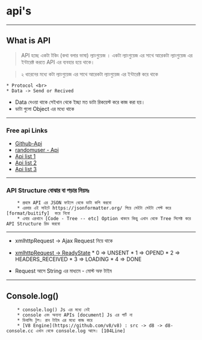# api's

---

## What is API

> API হচ্ছে একটা টকিং (কথা বলার ভাষা) ল্যাংগুয়েজ । একটা ল্যাংগুয়েজ এর সাথে আরেকটা ল্যাংগুয়েজ এর ইন্টারেক্ট করতে API এর ব্যবহার হয়ে থাকে।

> ২ ধারেনের মধ্যে কটা ল্যাংগুয়েজ এর সাথে আরেকটা ল্যাংগুয়েজ এর ইন্টারেক্ট করে থাকে<br>

    * Protocol <br>
    * Data -> Send or Recived

- Data দেওয়া থাকে সেইখান থেকে ইচ্ছা মত ডাটা রিকয়েস্ট করে কাজ করা হয়।
- ডাটা গুলো Object এর মধ্যে থাকে

---

### Free api Links
* [Github-Api ](https://api.github.com/)
* [randomuser - Api](https://randomuser.me/)
* [Api list 1](https://github.com/public-apis/public-apis)
* [Api list 2](https://free-apis.github.io/#/)
* [Api list 3](https://rapidapi.com/collection/list-of-free-apis)

---

### API Structure বোঝার বা পড়ার নিয়মঃ
        * প্রথমে API এর JSON ফাইলে থেকে ডাটা কপি করবো
        * এরবার এই সাইটে https://jsonformatter.org/ গিয়ে সেইটা সেইটা পেস্ট করে [format/buitify]  করে নিবো
        * এবার এরখানে [Code - Tree -- etc] Option থাকবে কিন্তু এখান থেকে Tree সিলেক্ট করে API Structure রিড করবো

---

* xmlhttpRequest -> Ajax Request নিয়ে থাকে 
* [xmlhttpRequest -> ReadyState](https://developer.mozilla.org/en-US/docs/Web/API/XMLHttpRequest/readyState)
        * 0 => UNSENT
        * 1 => OPEND
        * 2 => HEADERS_RECEIVED
        * 3 => LOADING
        * 4 => DONE
    

* Request আসে String এর মাধ্যমে - মোস্ট অফ টাইম


---
## Console.log()

        * console.log() Js এর মধ্যে নেই
        * console এবং অন্যন্য APIs [document] Js এর পার্ট না
        * ডিবাগিং টুল। রান টাইম এর মধ্যে কাজ করে 
        * [V8 Engine](https://github.com/v8/v8) : src -> d8 -> d8-console.cc এখান থেকে console.log আসে। [104Line]